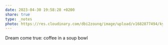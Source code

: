 ```yaml
---
date: 2023-04-30 19:58:28 +0200
share: true
type: _notes
photo: https://res.cloudinary.com/dbi2zounq/image/upload/v1682877494/kyddralerkxxvkmmkjpa.jpg
---
```

Dream come true: coffee in a soup bowl
